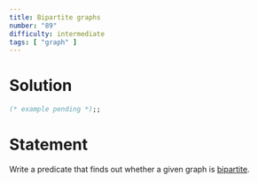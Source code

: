 ```yaml
---
title: Bipartite graphs
number: "89"
difficulty: intermediate
tags: [ "graph" ]
---
```


# Solution

```ocaml
(* example pending *);;
```

# Statement

Write a predicate that finds out whether a given graph is
[bipartite](http://en.wikipedia.org/wiki/Bipartite_graph).
